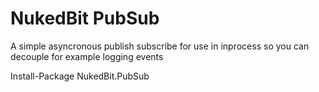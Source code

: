 # NukedBit PubSub

A simple asyncronous publish subscribe for use in inprocess so you can decouple for example logging events

   Install-Package NukedBit.PubSub
   
   
   
